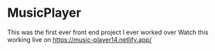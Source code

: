 # MusicPlayer
This was the first ever front end project I ever worked over
Watch this working live on https://music-player14.netlify.app/
